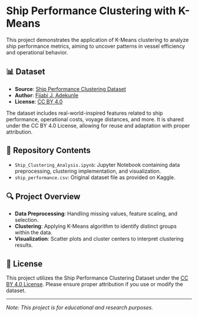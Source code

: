 # Ship Performance Clustering with K-Means

This project demonstrates the application of K-Means clustering to analyze ship performance metrics, aiming to uncover patterns in vessel efficiency and operational behavior.

## 📊 Dataset

- **Source**: [Ship Performance Clustering Dataset](https://www.kaggle.com/datasets/jeleeladekunlefijabi/ship-performance-clustering-dataset/data)
- **Author**: [Fijabi J. Adekunle](https://www.kaggle.com/jeleeladekunlefijabi)
- **License**: [CC BY 4.0](https://creativecommons.org/licenses/by/4.0/)

The dataset includes real-world-inspired features related to ship performance, operational costs, voyage distances, and more. It is shared under the CC BY 4.0 License, allowing for reuse and adaptation with proper attribution. 

## 📁 Repository Contents

- `Ship_Clustering_Analysis.ipynb`: Jupyter Notebook containing data preprocessing, clustering implementation, and visualization.
- `ship_performance.csv`: Original dataset file as provided on Kaggle.

## 🔍 Project Overview

- **Data Preprocessing**: Handling missing values, feature scaling, and selection.
- **Clustering**: Applying K-Means algorithm to identify distinct groups within the data.
- **Visualization**: Scatter plots and cluster centers to interpret clustering results.

## 📄 License

This project utilizes the Ship Performance Clustering Dataset under the [CC BY 4.0 License](https://creativecommons.org/licenses/by/4.0/). Please ensure proper attribution if you use or modify the dataset.

---

*Note: This project is for educational and research purposes.*